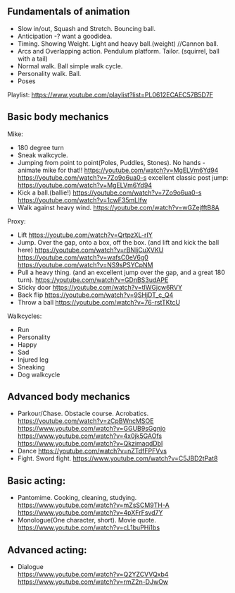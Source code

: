 ## Fundamentals of animation

- Slow in/out, Squash and Stretch. Bouncing ball.
- Anticipation -?  want a goodidea.
- Timing. Showing Weight. Light and heavy ball.(weight) //Cannon ball.
- Arcs and Overlapping action.  Pendulum platform. Tailor. (squirrel, ball with a tail)
- Normal walk.  Ball simple walk cycle.
- Personality walk. Ball.
- Poses


Playlist:
https://www.youtube.com/playlist?list=PL0612ECAEC57B5D7F

## Basic body mechanics
Mike:

- 180 degree turn
- Sneak walkcycle.  
- Jumping from point to point(Poles, Puddles, Stones). No hands - animate mike for that!!
https://youtube.com/watch?v=MgELVm6Yd94
https://youtube.com/watch?v=7Zo9o6ua0-s
excellent classic post jump:
https://youtube.com/watch?v=MgELVm6Yd94
- Kick a ball.(ballie!)
https://youtube.com/watch?v=7Zo9o6ua0-s
https://youtube.com/watch?v=1cwF35mLIfw
- Walk against heavy wind.
https://youtube.com/watch?v=wGZejfftB8A

Proxy:

- Lift
https://youtube.com/watch?v=QrtpzXL-rIY
- Jump.  Over the gap, onto a box, off the box.
(and lift and kick the ball here)
https://youtube.com/watch?v=rBNljCuXVKU
https://youtube.com/watch?v=wafsC0eV6g0
https://youtube.com/watch?v=NS9sPSYCpNM
- Pull a heavy thing.
(and an excellent jump over the gap, and a great 180 turn).
https://youtube.com/watch?v=GDnBS3udAPE
- Sticky door
https://youtube.com/watch?v=tIWGjcw6RVY
- Back flip
https://youtube.com/watch?v=9SHjDT_c_Q4
- Throw a ball
https://youtube.com/watch?v=76-rstTKtcU

Walkcycles:

- Run
- Personality
- Happy
- Sad
- Injured leg
- Sneaking
- Dog walkcycle

## Advanced body mechanics

- Parkour/Chase. Obstacle course. Acrobatics.
https://youtube.com/watch?v=zCpBWncMSOE
https://www.youtube.com/watch?v=GGUB9sGgnjo
https://www.youtube.com/watch?v=4x0jk5GAOfs
https://www.youtube.com/watch?v=QkzimaqdDbI
- Dance
https://youtube.com/watch?v=nZTdfFPFVvs
- Fight. Sword fight.
https://www.youtube.com/watch?v=C5JBD2tPat8


## Basic acting:

- Pantomime. Cooking, cleaning, studying.
https://www.youtube.com/watch?v=mZsSCM9TH-A
https://www.youtube.com/watch?v=4pXFrFsvd7Y
- Monologue(One character, short). Movie quote.
https://www.youtube.com/watch?v=cL1buPHi1bs  

## Advanced acting:

- Dialogue  
https://www.youtube.com/watch?v=Q2YZCVVQxb4
https://www.youtube.com/watch?v=rmZ2n-DJwOw
